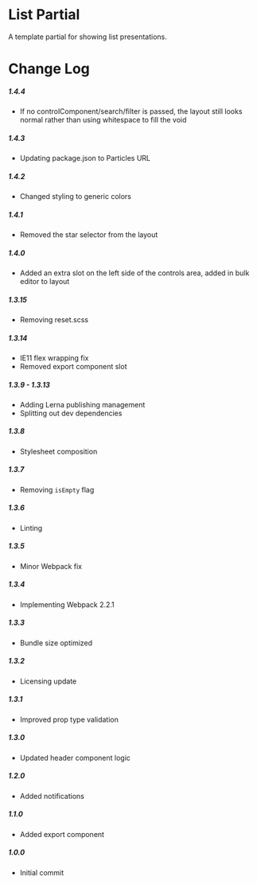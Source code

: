 # List Partial

A template partial for showing list presentations.

# Change Log

##### 1.4.4
- If no controlComponent/search/filter is passed, the layout still looks normal rather than using whitespace to fill the void

##### 1.4.3
- Updating package.json to Particles URL

##### 1.4.2
- Changed styling to generic colors

##### 1.4.1
- Removed the star selector from the layout

##### 1.4.0
- Added an extra slot on the left side of the controls area, added in bulk editor to layout

##### 1.3.15
- Removing reset.scss

##### 1.3.14
- IE11 flex wrapping fix
- Removed export component slot

##### 1.3.9 - 1.3.13
- Adding Lerna publishing management
- Splitting out dev dependencies

##### 1.3.8
- Stylesheet composition

##### 1.3.7
- Removing `isEmpty` flag

##### 1.3.6
- Linting

##### 1.3.5
- Minor Webpack fix

##### 1.3.4
- Implementing Webpack 2.2.1

##### 1.3.3
- Bundle size optimized

##### 1.3.2
- Licensing update

##### 1.3.1
- Improved prop type validation

##### 1.3.0
- Updated header component logic

##### 1.2.0
- Added notifications

##### 1.1.0
- Added export component

##### 1.0.0
- Initial commit
